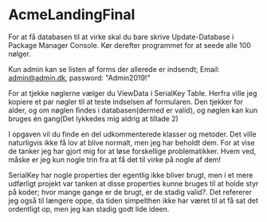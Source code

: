# AcmeLandingFinal

For at få databasen til at virke skal du bare skrive Update-Database i Package Manager Console. 
Kør derefter programmet for at seede alle 100 nølger.

Kun admin kan se listen af forms der allerede er indsendt; Email: admin@admin.dk, password: "Admin2019!"

For at tjekke nøglerne vælger du ViewData i SerialKey Table. Herfra ville jeg kopiere et par nøgler til at teste indselsen af formularen. 
Den tjekker for alder, og om nøglen findes i databasen(dermed er valid), og nøglen kan kun bruges én gang(Det lykkedes mig aldrig at tillade 2)

I opgaven vil du finde en del udkommenterede klasser og metoder. Det ville naturligvis ikke få lov at blive normalt, men jeg har beholdt dem.
For at vise de tanker jeg har gjort mig for at løse forskellige problematikker. Hvem ved, måske er jeg kun nogle trin fra at få det til virke
på nogle af dem!

SerialKey har nogle properties der egentlig ikke bliver brugt, men i et mere udførligt projekt var tanken at disse properties kunne bruges
til at holde styr på koder; hvor mange gange er de brugt, er de stadig valid?. Det refererer jeg også til længere oppe, da tiden simpelthen ikke har været til at få sat det ordentligt op, 
men jeg kan stadig godt lide ideen.
